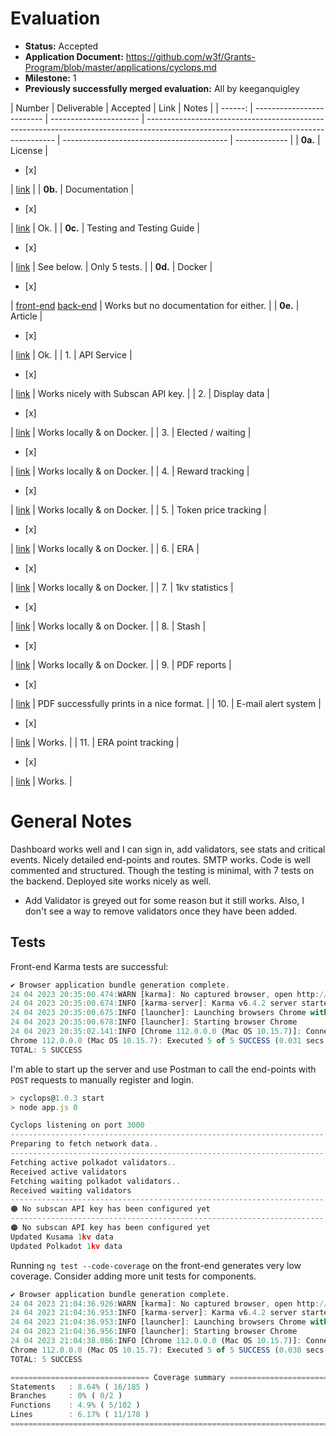 # Evaluation

- **Status:** Accepted
- **Application Document:** https://github.com/w3f/Grants-Program/blob/master/applications/cyclops.md
- **Milestone:** 1
- **Previously successfully merged evaluation:** All by keeganquigley

|  Number | Deliverable               | Accepted               | Link                                                                                                                                  | Notes                                     |
| ------: | ------------------------- | ---------------------- | ------------------------------------------------------------------------------------------------------------------------------------- | ----------------------------------------- | ------------- |
| **0a.** | License                   | <ul><li>[x] </li></ul> | [link](https://github.com/ArthurHoeke/cyclops/blob/main/LICENSE)                                                                      |
| **0b.** | Documentation             | <ul><li>[x] </li></ul> | [link](https://github.com/ArthurHoeke/cyclops/blob/main/back-end/README.md)                                                           | Ok.                                       |
| **0c.** | Testing and Testing Guide | <ul><li>[x] </li></ul> | [link](https://github.com/ArthurHoeke/cyclops/)                                                                                       | See below.                                | Only 5 tests. |
| **0d.** | Docker                    | <ul><li>[x] </li></ul> | [front-end](https://hub.docker.com/r/decentradot/cyclops-front-end) [back-end](https://hub.docker.com/r/decentradot/cyclops-back-end) | Works but no documentation for either.    |
| **0e.** | Article                   | <ul><li>[x] </li></ul> | [link](https://medium.com/@arthurh/cyclops-validator-dashboard-a-comprehensive-validator-dashboard-for-polkadot-f1afc1e3d83a)         | Ok.                                       |
|      1. | API Service               | <ul><li>[x] </li></ul> | [link](https://github.com/ArthurHoeke/cyclops/blob/main/front-end/src/app/services/dashboard/dashboard.service.ts)                    | Works nicely with Subscan API key.        |
|      2. | Display data              | <ul><li>[x] </li></ul> | [link](https://github.com/ArthurHoeke/cyclops/tree/main/front-end/src/app/pages/dashboard)                                            | Works locally & on Docker.                |
|      3. | Elected / waiting         | <ul><li>[x] </li></ul> | [link](https://github.com/ArthurHoeke/cyclops/tree/main/front-end/src/app/pages/dashboard)                                            | Works locally & on Docker.                |
|      4. | Reward tracking           | <ul><li>[x] </li></ul> | [link](https://github.com/ArthurHoeke/cyclops/tree/main/front-end/src/app/pages/dashboard)                                            | Works locally & on Docker.                |
|      5. | Token price tracking      | <ul><li>[x] </li></ul> | [link](https://github.com/ArthurHoeke/cyclops/tree/main/front-end/src/app/pages/dashboard)                                            | Works locally & on Docker.                |
|      6. | ERA                       | <ul><li>[x] </li></ul> | [link](https://github.com/ArthurHoeke/cyclops/tree/main/front-end/src/app/pages/dashboard)                                            | Works locally & on Docker.                |
|      7. | 1kv statistics            | <ul><li>[x] </li></ul> | [link](https://github.com/ArthurHoeke/cyclops/tree/main/front-end/src/app/pages/dashboard)                                            | Works locally & on Docker.                |
|      8. | Stash                     | <ul><li>[x] </li></ul> | [link](https://github.com/ArthurHoeke/cyclops/tree/main/front-end/src/app/pages/dashboard)                                            | Works locally & on Docker.                |
|      9. | PDF reports               | <ul><li>[x] </li></ul> | [link](https://github.com/ArthurHoeke/cyclops/tree/main/front-end/src/app/pages/dashboard)                                            | PDF successfully prints in a nice format. |
|     10. | E-mail alert system       | <ul><li>[x] </li></ul> | [link](https://github.com/ArthurHoeke/cyclops/tree/main/front-end/src/app/pages/dashboard)                                            | Works.                                    |
|     11. | ERA point tracking        | <ul><li>[x] </li></ul> | [link](https://github.com/ArthurHoeke/cyclops/tree/main/front-end/src/app/pages/dashboard)                                            | Works.                                    |

# General Notes

Dashboard works well and I can sign in, add validators, see stats and critical events. Nicely detailed end-points and routes. SMTP works. Code is well commented and structured. Though the testing is minimal, with 7 tests on the backend. Deployed site works nicely as well.

- Add Validator is greyed out for some reason but it still works. Also, I don't see a way to remove validators once they have been added.

## Tests

Front-end Karma tests are successful:

```js
✔ Browser application bundle generation complete.
24 04 2023 20:35:00.474:WARN [karma]: No captured browser, open http://localhost:9876/
24 04 2023 20:35:00.674:INFO [karma-server]: Karma v6.4.2 server started at http://localhost:9876/
24 04 2023 20:35:00.675:INFO [launcher]: Launching browsers Chrome with concurrency unlimited
24 04 2023 20:35:00.678:INFO [launcher]: Starting browser Chrome
24 04 2023 20:35:02.141:INFO [Chrome 112.0.0.0 (Mac OS 10.15.7)]: Connected on socket 0FXZmyBolxsOhk14AAAB with id 48166638
Chrome 112.0.0.0 (Mac OS 10.15.7): Executed 5 of 5 SUCCESS (0.031 secs / 0.025 secs)
TOTAL: 5 SUCCESS
```

I'm able to start up the server and use Postman to call the end-points with `POST` requests to manually register and login.

```js
> cyclops@1.0.3 start
> node app.js 0

Cyclops listening on port 3000
----------------------------------------------------------------------
Preparing to fetch network data..
----------------------------------------------------------------------
Fetching active polkadot validators..
Received active validators
Fetching waiting polkadot validators..
Received waiting validators
----------------------------------------------------------------------
🟠 No subscan API key has been configured yet
----------------------------------------------------------------------
🟠 No subscan API key has been configured yet
Updated Kusama 1kv data
Updated Polkadot 1kv data
```

Running `ng test --code-coverage` on the front-end generates very low coverage. Consider adding more unit tests for components.

```js
✔ Browser application bundle generation complete.
24 04 2023 21:04:36.926:WARN [karma]: No captured browser, open http://localhost:9876/
24 04 2023 21:04:36.953:INFO [karma-server]: Karma v6.4.2 server started at http://localhost:9876/
24 04 2023 21:04:36.953:INFO [launcher]: Launching browsers Chrome with concurrency unlimited
24 04 2023 21:04:36.956:INFO [launcher]: Starting browser Chrome
24 04 2023 21:04:38.086:INFO [Chrome 112.0.0.0 (Mac OS 10.15.7)]: Connected on socket 6ufGPb3T9s9dHET4AAAB with id 43232122
Chrome 112.0.0.0 (Mac OS 10.15.7): Executed 5 of 5 SUCCESS (0.038 secs / 0.028 secs)
TOTAL: 5 SUCCESS

=============================== Coverage summary ===============================
Statements   : 8.64% ( 16/185 )
Branches     : 0% ( 0/2 )
Functions    : 4.9% ( 5/102 )
Lines        : 6.17% ( 11/178 )
================================================================================
```
